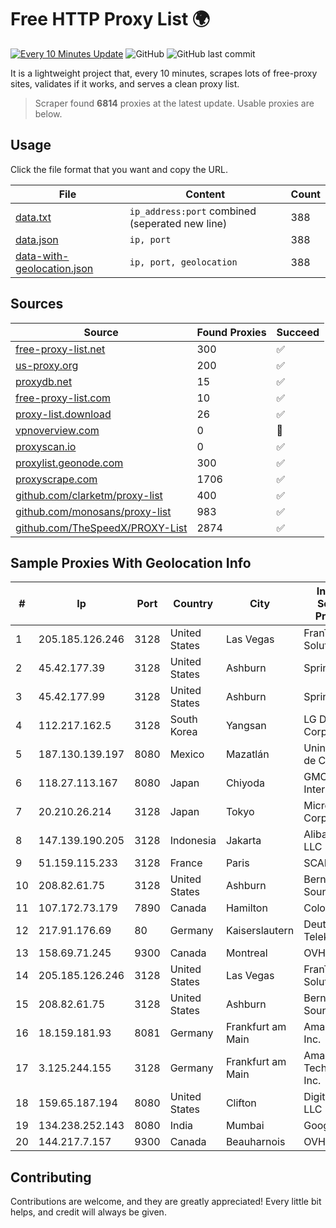 
# Free HTTP Proxy List 🌍

[![Every 10 Minutes Update](https://github.com/mertguvencli/http-proxy-list/actions/workflows/main.yml/badge.svg?branch=main)](https://github.com/mertguvencli/http-proxy-list/actions/workflows/main.yml)
![GitHub](https://img.shields.io/github/license/mertguvencli/http-proxy-list)
![GitHub last commit](https://img.shields.io/github/last-commit/mertguvencli/http-proxy-list)

It is a lightweight project that, every 10 minutes, scrapes lots of free-proxy sites, validates if it works, and serves a clean proxy list.


> Scraper found **6814** proxies at the latest update. Usable proxies are below.

## Usage

Click the file format that you want and copy the URL.


|File|Content|Count|
|----|-------|-----|
|[data.txt](https://raw.githubusercontent.com/mertguvencli/http-proxy-list/main/proxy-list/data.txt)|`ip_address:port` combined (seperated new line)|388|
|[data.json](https://raw.githubusercontent.com/mertguvencli/http-proxy-list/main/proxy-list/data.json)|`ip, port`|388|
|[data-with-geolocation.json](https://raw.githubusercontent.com/mertguvencli/http-proxy-list/main/proxy-list/data-with-geolocation.json)|`ip, port, geolocation`|388|

## Sources

|Source|Found Proxies|Succeed|
|------|-------------|-------|
|[free-proxy-list.net](https://free-proxy-list.net)|300|✅|
|[us-proxy.org](https://www.us-proxy.org)|200|✅|
|[proxydb.net](http://proxydb.net)|15|✅|
|[free-proxy-list.com](https://free-proxy-list.com/?page=&port=&type%5B%5D=http&type%5B%5D=https&up_time=0&search=Search)|10|✅|
|[proxy-list.download](https://www.proxy-list.download/HTTP)|26|✅|
|[vpnoverview.com](https://vpnoverview.com/privacy/anonymous-browsing/free-proxy-servers)|0|🚫|
|[proxyscan.io](https://www.proxyscan.io)|0|✅|
|[proxylist.geonode.com](https://proxylist.geonode.com/api/proxy-list?limit=300&page=1&sort_by=lastChecked&sort_type=desc&protocols=http,https)|300|✅|
|[proxyscrape.com](https://api.proxyscrape.com/v2/?request=displayproxies&protocol=http&timeout=10000&country=all&ssl=all&anonymity=all)|1706|✅|
|[github.com/clarketm/proxy-list](https://raw.githubusercontent.com/clarketm/proxy-list/master/proxy-list-raw.txt)|400|✅|
|[github.com/monosans/proxy-list](https://raw.githubusercontent.com/monosans/proxy-list/main/proxies/http.txt)|983|✅|
|[github.com/TheSpeedX/PROXY-List](https://raw.githubusercontent.com/TheSpeedX/PROXY-List/master/http.txt)|2874|✅|


## Sample Proxies With Geolocation Info

|#|Ip|Port|Country|City|Internet Service Provider|
|-|--|----|-------|----|-------------------------|
|1|205.185.126.246|3128|United States|Las Vegas|FranTech Solutions|
|2|45.42.177.39|3128|United States|Ashburn|Sprint|
|3|45.42.177.99|3128|United States|Ashburn|Sprint|
|4|112.217.162.5|3128|South Korea|Yangsan|LG DACOM Corporation|
|5|187.130.139.197|8080|Mexico|Mazatlán|Uninet S.A. de C.V.|
|6|118.27.113.167|8080|Japan|Chiyoda|GMO Internet, Inc.|
|7|20.210.26.214|3128|Japan|Tokyo|Microsoft Corporation|
|8|147.139.190.205|3128|Indonesia|Jakarta|Alibaba.com LLC|
|9|51.159.115.233|3128|France|Paris|SCALEWAY|
|10|208.82.61.75|3128|United States|Ashburn|Bernardi Sounds|
|11|107.172.73.179|7890|Canada|Hamilton|ColoCrossing|
|12|217.91.176.69|80|Germany|Kaiserslautern|Deutsche Telekom AG|
|13|158.69.71.245|9300|Canada|Montreal|OVH SAS|
|14|205.185.126.246|3128|United States|Las Vegas|FranTech Solutions|
|15|208.82.61.75|3128|United States|Ashburn|Bernardi Sounds|
|16|18.159.181.93|8081|Germany|Frankfurt am Main|Amazon.com, Inc.|
|17|3.125.244.155|3128|Germany|Frankfurt am Main|Amazon Technologies Inc.|
|18|159.65.187.194|8080|United States|Clifton|DigitalOcean, LLC|
|19|134.238.252.143|8080|India|Mumbai|Google LLC|
|20|144.217.7.157|9300|Canada|Beauharnois|OVH SAS|



## Contributing

Contributions are welcome, and they are greatly appreciated! Every
little bit helps, and credit will always be given.


